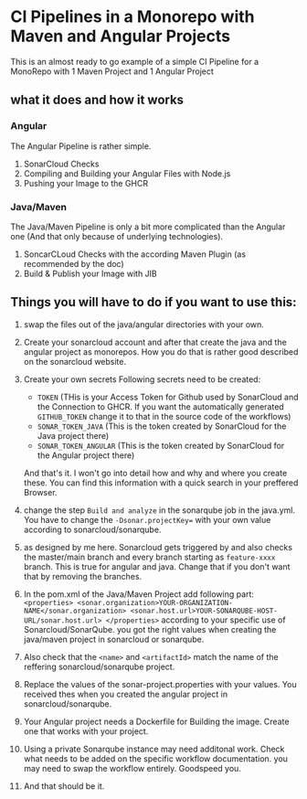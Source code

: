 #  CI Pipelines in a Monorepo with Maven and Angular Projects

This is an almost ready to go example of a simple CI Pipeline for a MonoRepo with 1 Maven Project and 1 Angular Project

## what it does and how it works
### Angular
The Angular Pipeline is rather simple.
1. SonarCloud Checks
2. Compiling and Building your Angular Files with Node.js
3. Pushing your Image to the GHCR

### Java/Maven
The Java/Maven Pipeline is only a bit more complicated than the Angular one (And that only because of underlying technologies).
1. SoncarCLoud Checks with the according Maven Plugin (as recommended by the doc)
2. Build & Publish your Image with JIB


## Things you will have to do if you want to use this:
  1. swap the files out of the java/angular directories with your own.
  2. Create your sonarcloud account and after that create the java and the angular project as monorepos. How you do that is rather good described on the sonarcloud website.
  3. Create your own secrets
     Following secrets need to be created:
     * `TOKEN` (THis is your Access Token for Github used by SonarCloud and the Connection to GHCR. If you want the automatically generated `GITHUB_TOKEN` change it to that in the source code of the workflows)
     * `SONAR_TOKEN_JAVA` (This is the token created by SonarCloud for the Java project there)
     * `SONAR_TOKEN_ANGULAR` (This is the token created by SonarCloud for the Angular project there)
       
     And that's it. I won't go into detail how and why and where you create these. You can find this information with a quick search in your preffered Browser.
  4. change the step `Build and analyze` in the sonarqube job in the java.yml. You have to change the `-Dsonar.projectKey=` with your own value according to sonarcloud/sonarqube.
  5. as designed by me here. Sonarcloud gets triggered by and also checks the master/main branch and every branch starting as `feature-xxxx` branch. This is true for angular and java. Change that if you don't want that by removing the branches.
  6. In the pom.xml of the Java/Maven Project add following part: ``` <properties> <sonar.organization>YOUR-ORGANIZATION-NAME</sonar.organization> <sonar.host.url>YOUR-SONARQUBE-HOST-URL/sonar.host.url> </properties> ``` according to your specific use of Sonarcloud/SonarQube. you got the right values when creating the java/maven project in sonarcloud or sonarqube.
  7. Also check that the `<name>` and `<artifactId>` match the name of the reffering sonarcloud/sonarqube project.
  8. Replace the values of the sonar-project.properties with your values. You received thes when you created the angular project in sonarcloud/sonarqube.
  10. Your Angular project needs a Dockerfile for Building the image. Create one that works with your project.
  11. Using a private Sonarqube instance may need additonal work. Check what needs to be added on the specific workflow documentation. you may need to swap the workflow entirely. Goodspeed you.
  12. And that should be it. 
